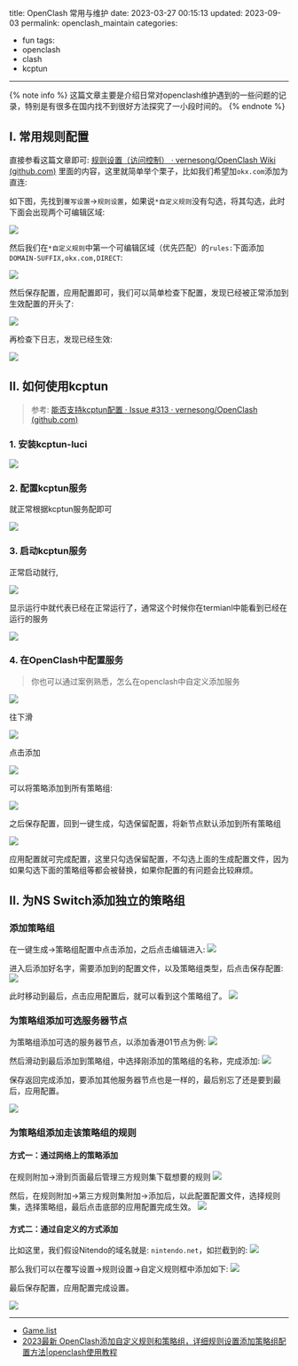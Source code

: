 title: OpenClash 常用与维护
date: 2023-03-27 00:15:13
updated: 2023-09-03
permalink: openclash_maintain
categories:
- fun
tags:
- openclash
- clash
- kcptun

---

{% note info %} 这篇文章主要是介绍日常对openclash维护遇到的一些问题的记录，特别是有很多在国内找不到很好方法探究了一小段时间的。  {% endnote %}

<!-- more -->

## I. 常用规则配置

直接参看这篇文章即可: [规则设置（访问控制） · vernesong/OpenClash Wiki (github.com)](https://github.com/vernesong/OpenClash/wiki/%E8%A7%84%E5%88%99%E8%AE%BE%E7%BD%AE%EF%BC%88%E8%AE%BF%E9%97%AE%E6%8E%A7%E5%88%B6%EF%BC%89) 里面的内容，这里就简单举个栗子，比如我们希望加`okx.com`添加为直连:

如下图，先找到`覆写设置`->`规则设置`，如果说`*自定义规则`没有勾选，将其勾选，此时下面会出现两个可编辑区域:

![](/img/openclash_maintain_f170e89b_0.png)

然后我们在`*自定义规则`中第一个可编辑区域（优先匹配）的`rules:`下面添加`DOMAIN-SUFFIX,okx.com,DIRECT`:

![](/img/openclash_maintain_755cf9ed_1.png)

然后保存配置，应用配置即可，我们可以简单检查下配置，发现已经被正常添加到生效配置的开头了:

![](/img/openclash_maintain_752e7fbd_2.png)

再检查下日志，发现已经生效:

![](/img/openclash_maintain_d4eec0cd_3.png)

## II. 如何使用kcptun

> 参考: [能否支持kcptun配置 · Issue #313 · vernesong/OpenClash (github.com)](https://github.com/vernesong/OpenClash/issues/313)

### 1. 安装kcptun-luci

![](/img/openclash_maintain_8a181645_4.png)

### 2. 配置kcptun服务

就正常根据kcptun服务配即可

![](/img/openclash_maintain_b20f4695_5.png)

### 3. 启动kcptun服务

正常启动就行,

![](/img/openclash_maintain_9a5c0db9_6.png)

显示运行中就代表已经在正常运行了，通常这个时候你在termianl中能看到已经在运行的服务

![](/img/openclash_maintain_5a7b8da8_7.png)

### 4. 在OpenClash中配置服务

> 你也可以通过案例熟悉，怎么在openclash中自定义添加服务

![](/img/openclash_maintain_22c4ba1d_8.png)

往下滑

![](/img/openclash_maintain_691ea759_9.png)

点击添加

![](/img/openclash_maintain_079b5c15_10.png)

可以将策略添加到所有策略组:

![](/img/openclash_maintain_005957b1_11.png)

之后保存配置，回到一键生成，勾选保留配置，将新节点默认添加到所有策略组

![](/img/openclash_maintain_5b80186a_12.png)

应用配置就可完成配置，这里只勾选保留配置，不勾选上面的生成配置文件，因为如果勾选下面的策略组等都会被替换，如果你配置的有问题会比较麻烦。


## II. 为NS Switch添加独立的策略组

### 添加策略组

在一键生成->策略组配置中点击添加，之后点击编辑进入:
![](/img/openclash_maintain_37958af3_13.png)

进入后添加好名字，需要添加到的配置文件，以及策略组类型，后点击保存配置:
![](/img/openclash_maintain_73ca8365_14.png)

此时移动到最后，点击应用配置后，就可以看到这个策略组了。
![](/img/openclash_maintain_99ffbcac_15.png)

### 为策略组添加可选服务器节点

为策略组添加可选的服务器节点，以添加香港01节点为例:
![](/img/openclash_maintain_c0d16551_16.png)

然后滑动到最后添加到策略组，中选择刚添加的策略组的名称，完成添加:
![](/img/openclash_maintain_0a90497d_17.png)

保存返回完成添加，要添加其他服务器节点也是一样的，最后别忘了还是要到最后，应用配置。

![](/img/openclash_maintain_b49a4d01_18.png)

### 为策略组添加走该策略组的规则

#### 方式一：通过网络上的策略添加

在规则附加->滑到页面最后管理三方规则集下载想要的规则
![](/img/openclash_maintain_afab6bc5_19.png)

然后，在规则附加->第三方规则集附加->添加后，以此配置配置文件，选择规则集，选择策略组，最后点击底部的应用配置完成生效。
![](/img/openclash_maintain_5b9b8701_20.png)

#### 方式二：通过自定义的方式添加

比如这里，我们假设Nitendo的域名就是: `nintendo.net`，如拦截到的:
![](/img/openclash_maintain_961658bd_21.png)

那么我们可以在覆写设置->规则设置->自定义规则框中添加如下:
![](/img/openclash_maintain_4bfd0bdd_22.png)

最后保存配置，应用配置完成设置。

![](/img/openclash_maintain_90fa3968_23.png)

---

- [Game.list](https://github.com/LM-Firefly/Rules/blob/master/Game.list)
- [2023最新 OpenClash添加自定义规则和策略组，详细规则设置添加策略组配置方法|openclash使用教程](https://www.youtube.com/watch?v=enmv0UZtW48)